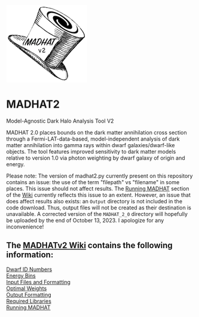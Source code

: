 ![MADHAT v2 logo](https://github.com/MADHATdm/MADHATv2/blob/main/MADHATv2logo_smallest.png)
# MADHAT2
Model-Agnostic Dark Halo Analysis Tool V2

MADHAT 2.0 places bounds on the dark matter annihilation cross section through a Fermi-LAT-data-based, model-independent analysis of dark matter annihilation into gamma rays within dwarf galaxies/dwarf-like objects. The tool features improved sensitivity to dark matter models relative to version 1.0 via photon weighting by dwarf galaxy of origin and energy.

Please note: The version of madhat2.py currently present on this repository contains an issue: the use of the term "filepath" vs "filename" in some places. This issue should not affect results. The [Running MADHAT](https://github.com/MADHATdm/MADHATv2/wiki/Running-MADHAT) section of the [Wiki](https://github.com/MADHATdm/MADHATv2/wiki) currently reflects this issue to an extent. However, an issue that does affect results also exists: an `Output` directory is not included in the code download. Thus, output files will not be created as their destination is unavailable. A corrected version of the `MADHAT_2_0` directory will hopefully be uploaded by the end of October 13, 2023. I apologize for any inconvenience!

## The [MADHATv2 Wiki](https://github.com/MADHATdm/MADHATv2/wiki) contains the following information:  
[Dwarf ID Numbers](https://github.com/MADHATdm/MADHATv2/wiki/Dwarf-ID-Numbers)  
[Energy Bins](https://github.com/MADHATdm/MADHATv2/wiki/Energy-Bins)  
[Input Files and Formatting](https://github.com/MADHATdm/MADHATv2/wiki/Input-Files-and-Formatting)  
[Optimal Weights](https://github.com/MADHATdm/MADHATv2/wiki/Optimal-Weights)  
[Output Formatting](https://github.com/MADHATdm/MADHATv2/wiki/Output-Format)  
[Required Libraries](https://github.com/MADHATdm/MADHATv2/wiki/Required-Libraries)  
[Running MADHAT](https://github.com/MADHATdm/MADHATv2/wiki/Running-MADHAT)
